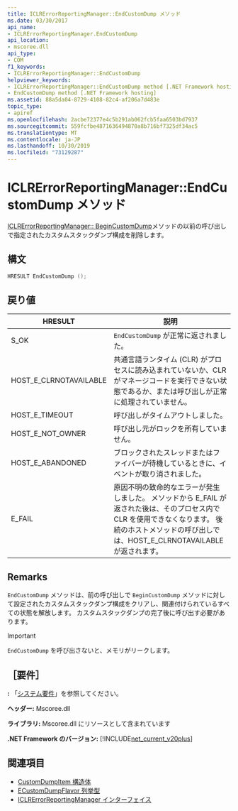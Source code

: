 ```yaml
---
title: ICLRErrorReportingManager::EndCustomDump メソッド
ms.date: 03/30/2017
api_name:
- ICLRErrorReportingManager.EndCustomDump
api_location:
- mscoree.dll
api_type:
- COM
f1_keywords:
- ICLRErrorReportingManager::EndCustomDump
helpviewer_keywords:
- ICLRErrorReportingManager::EndCustomDump method [.NET Framework hosting]
- EndCustomDump method [.NET Framework hosting]
ms.assetid: 88a5da04-8729-4108-82c4-af206a7d483e
topic_type:
- apiref
ms.openlocfilehash: 2acbe72377e4c5b291ab062fcb5faa6503bd7937
ms.sourcegitcommit: 559fcfbe4871636494870a8b716bf7325df34ac5
ms.translationtype: MT
ms.contentlocale: ja-JP
ms.lasthandoff: 10/30/2019
ms.locfileid: "73129287"
---
```

# <a name="iclrerrorreportingmanagerendcustomdump-method"></a>ICLRErrorReportingManager::EndCustomDump メソッド
[ICLRErrorReportingManager:: BeginCustomDump](../../../../docs/framework/unmanaged-api/hosting/iclrerrorreportingmanager-begincustomdump-method.md)メソッドの以前の呼び出しで指定されたカスタムスタックダンプ構成を削除します。  
  
## <a name="syntax"></a>構文  
  
```cpp  
HRESULT EndCustomDump ();  
```  
  
## <a name="return-value"></a>戻り値  
  
|HRESULT|説明|  
|-------------|-----------------|  
|S_OK|`EndCustomDump` が正常に返されました。|  
|HOST_E_CLRNOTAVAILABLE|共通言語ランタイム (CLR) がプロセスに読み込まれていないか、CLR がマネージコードを実行できない状態であるか、または呼び出しが正常に処理されていません。|  
|HOST_E_TIMEOUT|呼び出しがタイムアウトしました。|  
|HOST_E_NOT_OWNER|呼び出し元がロックを所有していません。|  
|HOST_E_ABANDONED|ブロックされたスレッドまたはファイバーが待機しているときに、イベントが取り消されました。|  
|E_FAIL|原因不明の致命的なエラーが発生しました。 メソッドから E_FAIL が返された後は、そのプロセス内で CLR を使用できなくなります。 後続のホストメソッドの呼び出しでは、HOST_E_CLRNOTAVAILABLE が返されます。|  
  
## <a name="remarks"></a>Remarks  
 `EndCustomDump` メソッドは、前の呼び出しで `BeginCustomDump` メソッドに対して設定されたカスタムスタックダンプ構成をクリアし、関連付けられているすべての状態を解放します。 カスタムスタックダンプの完了後に呼び出す必要があります。  
  
> [!IMPORTANT]
> `EndCustomDump` を呼び出さないと、メモリがリークします。  
  
## <a name="requirements"></a>［要件］  
 **:** 「[システム要件](../../../../docs/framework/get-started/system-requirements.md)」を参照してください。  
  
 **ヘッダー:** Mscoree.dll  
  
 **ライブラリ:** Mscoree.dll にリソースとして含まれています  
  
 **.NET Framework のバージョン:** [!INCLUDE[net_current_v20plus](../../../../includes/net-current-v20plus-md.md)]  
  
## <a name="see-also"></a>関連項目

- [CustomDumpItem 構造体](../../../../docs/framework/unmanaged-api/hosting/customdumpitem-structure.md)
- [ECustomDumpFlavor 列挙型](../../../../docs/framework/unmanaged-api/hosting/ecustomdumpflavor-enumeration.md)
- [ICLRErrorReportingManager インターフェイス](../../../../docs/framework/unmanaged-api/hosting/iclrerrorreportingmanager-interface.md)
